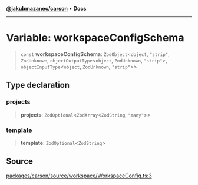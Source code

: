 [**@jakubmazanec/carson**](../README.md) • **Docs**

---

# Variable: workspaceConfigSchema

> `const` **workspaceConfigSchema**: `ZodObject`\<`object`, `"strip"`, `ZodUnknown`,
> `objectOutputType`\<`object`, `ZodUnknown`, `"strip"`\>, `objectInputType`\<`object`,
> `ZodUnknown`, `"strip"`\>\>

## Type declaration

### projects

> **projects**: `ZodOptional`\<`ZodArray`\<`ZodString`, `"many"`\>\>

### template

> **template**: `ZodOptional`\<`ZodString`\>

## Source

[packages/carson/source/workspace/WorkspaceConfig.ts:3](https://github.com/jakubmazanec/tools/blob/bb20df5276ddb119762948adc2cda520aef09f0f/packages/carson/source/workspace/WorkspaceConfig.ts#L3)

